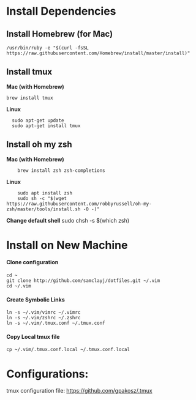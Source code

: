 # Install Dependencies

## Install Homebrew (for Mac)

    /usr/bin/ruby -e "$(curl -fsSL https://raw.githubusercontent.com/Homebrew/install/master/install)"
    
## Install tmux

**Mac (with Homebrew)**

    brew install tmux

**Linux**

      sudo apt-get update
      sudo apt-get install tmux

## Install oh my zsh

**Mac (with Homebrew)**

        brew install zsh zsh-completions

**Linux**

        sudo apt install zsh
        sudo sh -c "$(wget https://raw.githubusercontent.com/robbyrussell/oh-my-zsh/master/tools/install.sh -O -)"

**Change default shell**
        sudo chsh -s $(which zsh)

# Install on New Machine

#### Clone configuration
    
    cd ~
    git clone http://github.com/samclayj/dotfiles.git ~/.vim
    cd ~/.vim
    
#### Create Symbolic Links

    ln -s ~/.vim/vimrc ~/.vimrc
    ln -s ~/.vim/zshrc ~/.zshrc
    ln -s ~/.vim/.tmux.conf ~/.tmux.conf

#### Copy Local tmux file

    cp ~/.vim/.tmux.conf.local ~/.tmux.conf.local

# Configurations:

tmux configuration file: https://github.com/gpakosz/.tmux
